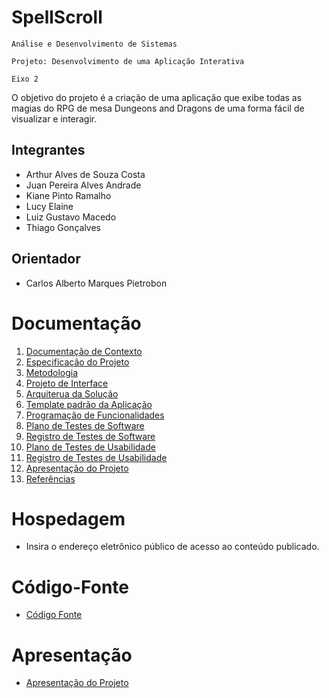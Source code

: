 # SpellScroll

`Análise e Desenvolvimento de Sistemas`

`Projeto: Desenvolvimento de uma Aplicação Interativa`

`Eixo 2`

O objetivo do projeto é a criação de uma aplicação que exibe todas as magias do RPG de mesa Dungeons and Dragons de uma forma fácil de visualizar e interagir.

## Integrantes

* Arthur Alves de Souza Costa
* Juan Pereira Alves Andrade
* Kiane Pinto Ramalho
* Lucy Elaine
* Luiz Gustavo Macedo
* Thiago Gonçalves

## Orientador

* Carlos Alberto Marques Pietrobon

# Documentação

<ol>
<li><a href="documentos/01-Documentação de Contexto.md"> Documentação de Contexto</a></li>
<li><a href="documentos/02-Especificação do Projeto.md"> Especificação do Projeto</a></li>
<li><a href="documentos/03-Metodologia.md"> Metodologia</a></li>
<li><a href="documentos/04-Projeto de Interface.md"> Projeto de Interface</a></li>
<li><a href="documentos/05-Arquitetura da Solução.md"> Arquiterua da Solução</a></li>
<li><a href="documentos/06-Template padrão da Aplicação.md"> Template padrão da Aplicação</a></li>
<li><a href="documentos/07-Programação de Funcionalidades.md"> Programação de Funcionalidades</a></li>
<li><a href="documentos/08-Plano de Testes de Software.md"> Plano de Testes de Software</a></li>
<li><a href="documentos/09-Registro de Testes de Software.md"> Registro de Testes de Software</a></li>
<li><a href="documentos/10-Plano de Testes de Usabilidade.md"> Plano de Testes de Usabilidade</a></li>
<li><a href="documentos/11-Registro de Testes de Usabilidade.md"> Registro de Testes de Usabilidade</a></li>
<li><a href="documentos/12-Apresentação do Projeto.md"> Apresentação do Projeto</a></li>
<li><a href="documentos/13-Referências.md"> Referências</a></li>
</ol>

# Hospedagem

* Insira o endereço eletrônico público de acesso ao conteúdo publicado. 

# Código-Fonte

* <a href="codigo-fonte/README.md">Código Fonte</a>

# Apresentação

* <a href="apresentacao/README.md">Apresentação do Projeto</a>
